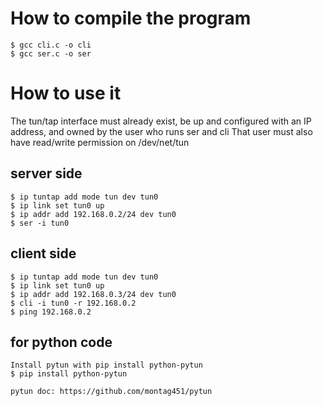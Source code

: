 # How to compile the program
```
$ gcc cli.c -o cli
$ gcc ser.c -o ser
```
# How to use it
The tun/tap interface must already exist, be up and configured with an
IP address, and owned by the user who runs ser and cli That user must also
have read/write permission on /dev/net/tun

## server side
```
$ ip tuntap add mode tun dev tun0
$ ip link set tun0 up
$ ip addr add 192.168.0.2/24 dev tun0
$ ser -i tun0
```

## client side
```
$ ip tuntap add mode tun dev tun0
$ ip link set tun0 up
$ ip addr add 192.168.0.3/24 dev tun0
$ cli -i tun0 -r 192.168.0.2
$ ping 192.168.0.2
```
## for python code 
```
Install pytun with pip install python-pytun    
$ pip install python-pytun

pytun doc: https://github.com/montag451/pytun
```

